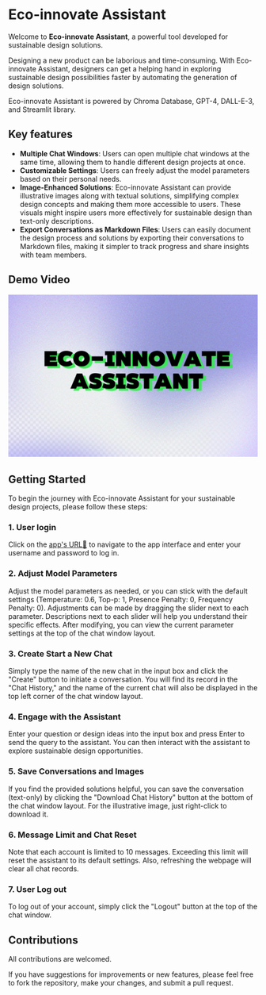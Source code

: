 # Eco-innovate Assistant
Welcome to **Eco-innovate Assistant**, a powerful tool developed for sustainable design solutions.

Designing a new product can be laborious and time-consuming. With Eco-innovate Assistant, designers can get a helping hand in exploring sustainable design possibilities faster by automating the generation of design solutions.

Eco-innovate Assistant is powered by Chroma Database, GPT-4, DALL-E-3, and Streamlit library.

## Key features
- **Multiple Chat Windows**: Users can open multiple chat windows at the same time, allowing them to handle different design projects at once.
- **Customizable Settings**: Users can freely adjust the model parameters based on their personal needs.
- **Image-Enhanced Solutions**: Eco-innovate Assistant can provide illustrative images along with textual solutions, simplifying complex design concepts and making them more accessible to users. These visuals might inspire users more effectively for sustainable design than text-only descriptions.
- **Export Conversations as Markdown Files**: Users can easily document the design process and solutions by exporting their conversations to Markdown files, making it simpler to track progress and share insights with team members.

## Demo Video
[![Watch the video](https://github.com/jyliang8024/EcoInnovate-Assistant/blob/main/images/screenshot%20of%20demo.jpg)](https://youtu.be/WOuJSC2YEig)

## Getting Started
To begin the journey with Eco-innovate Assistant for your sustainable design projects, please follow these steps:

### 1. User login
Click on the [app's URL🔗](https://ecoinnovate-assistant-bobdpauvhdtkhafarfupaa.streamlit.app/) to navigate to the app interface and enter your username and password to log in. 

### 2. Adjust Model Parameters
Adjust the model parameters as needed, or you can stick with the default settings (Temperature: 0.6, Top-p: 1, Presence Penalty: 0, Frequency Penalty: 0).
Adjustments can be made by dragging the slider next to each parameter. Descriptions next to each slider will help you understand their specific effects. After modifying, you can view the current parameter settings at the top of the chat window layout.

### 3. Create Start a New Chat
Simply type the name of the new chat in the input box and click the "Create" button to initiate a conversation. You will find its record in the "Chat History," and the name of the current chat will also be displayed in the top left corner of the chat window layout.

### 4. Engage with the Assistant
Enter your question or design ideas into the input box and press Enter to send the query to the assistant. You can then interact with the assistant to explore sustainable design opportunities.

### 5. Save Conversations and Images
If you find the provided solutions helpful, you can save the conversation (text-only) by clicking the "Download Chat History" button at the bottom of the chat window layout. For the illustrative image, just right-click to download it.

### 6. Message Limit and Chat Reset
Note that each account is limited to 10 messages. Exceeding this limit will reset the assistant to its default settings. Also, refreshing the webpage will clear all chat records.

### 7. User Log out
To log out of your account, simply click the "Logout" button at the top of the chat window.

## Contributions
All contributions are welcomed.

If you have suggestions for improvements or new features, please feel free to fork the repository, make your changes, and submit a pull request.
